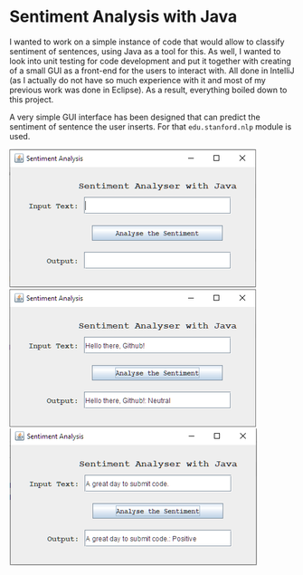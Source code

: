 # Sentiment Analysis with Java

I wanted to work on a simple instance of code that would allow to classify sentiment of sentences, using Java as a tool for this. As well, I wanted to look into unit testing for code development and put it together with creating of a small GUI as a front-end for the users to interact with. All done in IntelliJ (as I actually do not have so much experience with it and most of my previous work was done in Eclipse). As a result, everything boiled down to this project.

A very simple GUI interface has been designed that can predict the sentiment of sentence the user inserts. For that `edu.stanford.nlp` module is used.

![alt text](https://github.com/Si-ja/Sentiment-Analysis---Java/blob/master/Visuals/Example1.PNG "Example 1")
![alt text](https://github.com/Si-ja/Sentiment-Analysis---Java/blob/master/Visuals/Example2.PNG "Example 2")
![alt text](https://github.com/Si-ja/Sentiment-Analysis---Java/blob/master/Visuals/Example3.PNG "Example 3")
